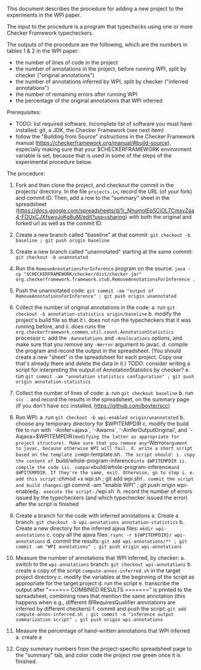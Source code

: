 This document describes the procedure for adding a new project to the
experiments in the WPI paper.

The input to the procedure is a program
that typechecks using one or more Checker Framework typecheckers.

The outputs of the procedure are the following, which are the
numbers in tables 1 & 2 in the WPI paper:
* the number of lines of code in the project
* the number of annotations in the project, before running WPI,
split by checker ("original annotations")
* the number of annotations inferred by WPI, split by checker
("inferred annotations")
* the number of remaining errors after running WPI
* the percentage of the original annotations that WPI inferred

Prerequisites:
* TODO: list required software. Incomplete list of software you must have installed:
git, a JDK, the Checker Framework (see next item)
* follow the "Building from Source" instructions in the Checker Framework manual
(https://checkerframework.org/manual/#build-source), especially making sure
that your $CHECKERFRAMEWORK environment variable is set, because that is used
in some of the steps of the experimental procedure below.

The procedure:

1. Fork and then clone the project, and checkout the commit in the
projects/ directory. In the file `projects.in`, record the URL (of your fork) and
commit ID. Then, add a row to the "summary" sheet in the spreadsheet
(https://docs.google.com/spreadsheets/d/1r_NhumolEp5CiOL7CmsvZaa4-FDUxCJXfswyJoKg8uM/edit?usp=sharing)
with both the original and forked url as well as the commit ID.

2. Create a new branch called "baseline" at that commit:
`git checkout -b baseline ; git push origin baseline`

3. Create a new branch called "unannotated" starting at the same commit:
`git checkout -b unannotated`

4. Run the `RemoveAnnotationsForInference` program on the source:
`java -cp "$CHECKERFRAMEWORK/checker/dist/checker.jar" org.checkerframework.framework.stub.RemoveAnnotationsForInference .`

5. Push the unannotated code:
`git commit -am "output of RemoveAnnotationsForInference" ; git push origin unannotated`

6. Collect the number of original annotations in the code:
   a. run `git checkout -b annotation-statistics origin/baseline`
   b. modify the project's build file so that it
        i. does not run the typecheckers that it was running before, and
        ii. does runs the `org.checkerframework.common.util.count.AnnotationStatistics` processor
   c. add the `-Aannotations` and `-Anolocations` options, and make sure that you remove any `-Werror` argument to javac.
   d. compile the program and record the output in the spreadsheet. (You should
   create a new "sheet" in the spreadsheet for each project. Copy one that's
   already there and delete the data in it.)
   TODO: consider writing a script for interpreting the output of AnnotationStatistics by checker?
   e. run `git commit -am "annotation statistics configuration" ; git push origin annotation-statistics`

7. Collect the number of lines of code:
   a. run `git checkout baseline`
   b. run `scc .` and record the results in the spreadsheet, on the summary page (if you don't have scc installed, https://github.com/boyter/scc)

8. Run WPI:
   a. run `git checkout -b wpi-enabled origin/unannotated`
   b. choose any temporary directory for $WPITEMPDIR
   c. modify the build file to run with `-Ainfer=ajava`, `-Awarns`, '-AinferOutputOriginal', and `-Aajava=$WPITEMPDIR` (modifying the latter as appropriate for project structure). Make sure that you remove any `-Werror` argument to javac, because otherwise WPI will fail.
   d. write a short script based on the template in `wpi-template.sh`. The script should:
      i. copy the content of `build/whole-program-inference` into $WPITEMPDIR
      ii. compile the code
      iii. compare `build/whole-program-inference` and $WPITEMPDIR. If they're the same, exit. Otherwise, go to step i.
   e. add this script: `chmod +x wpi.sh ; git add wpi.sh`
   f. commit the script and build changes: `git commit -am "enable WPI" ; git push origin wpi-enabled`
   g. execute the script: `./wpi.sh`
   h. record the number of errors issued by the typecheckers (and which
   typechecker issued the error) after the script is finished

9. Create a branch for the code with inferred annotations
   a. Create a branch: `git checkout -b wpi-annotations annotation-statistics`
   b. Create a new directory for the inferred ajava files: `mkdir wpi-annotations`
   c. copy all the ajava files: `rsync -r ${WPITEMPDIR}/ wpi-annotations`
   d. commit the results: `git add wpi-annotations/** ; git commit -am "WPI annotations" ; git push origin wpi-annotations`

10. Measure the number of annotations that WPI inferred, by checker:
    a. switch to the `wpi-annotations` branch: `git checkout wpi-annotations`
    b. create a copy of the script `compute-annos-inferred.sh` in the target project directory
    c. modify the variables at the beginning of the script as appropriate for the target project
    d. run the script
    e. transcribe the output after "====== COMBINED RESULTS =======" is printed to the spreadsheet, combining rows that mention the same annotation (this happens when e.g., different @RequiresQualifier annotations are inferred by different checkers)
    f. commit and push the script: `git add compute-annos-inferred.sh ; git commit -m "inference output summarization script" ; git push origin wpi-annotations`

11. Measure the percentage of hand-written annotations that WPI inferred
    a. create a 

12. Copy summary numbers from the project-specific spreadsheet page to the "summary" tab, and color code the project row green once it is finished.